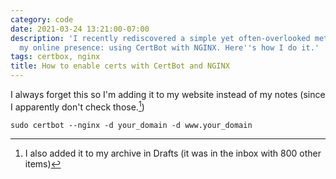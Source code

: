 ```yaml
---
category: code
date: 2021-03-24 13:21:00-07:00
description: 'I recently rediscovered a simple yet often-overlooked method for securing
  my online presence: using CertBot with NGINX. Here''s how I do it.'
tags: certbox, nginx
title: How to enable certs with CertBot and NGINX
---
```


I always forget this so I'm adding it to my website instead of my notes (since I apparently don't check those.[^1])

`sudo certbot --nginx -d your_domain -d www.your_domain`

[^1]: I also added it to my archive in Drafts (it was in the inbox with 800 other items)